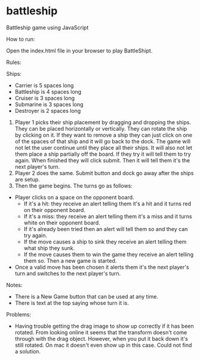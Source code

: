 # battleship
Battleship game using JavaScript

How to run:

Open the index.html file in your browser to play BattleShipt.

Rules:

Ships:
  - Carrier is 5 spaces long
  - Battleship is 4 spaces long
  - Cruiser is 3 spaces long
  - Submarine is 3 spaces long
  - Destroyer is 2 spaces long

1. Player 1 picks their ship placement by dragging and dropping the ships. They can be placed horizontally or vertically. They can rotate the ship by clicking on it. If they want to remove a ship they can just click on one of the spaces of that ship and it will go back to the dock. The game will not let the user continue until they place all their ships. It will also not let them place a ship partially off the board. If they try it will tell them to try again. When finished they will click submit. Then it will tell them it's the next player's turn.
2. Player 2 does the same. Submit button and dock go away after the ships are setup. 
3. Then the game begins. The turns go as follows:
  - Player clicks on a space on the opponent board.
    - If it's a hit: they receive an alert telling them it's a hit and it turns red on their opponent board.
    - If it's a miss: they receive an alert telling them it's a miss and it turns white on their opponent board.
    - If it's already been tried then an alert will tell them so and they can try again.
    - If the move causes a ship to sink they receive an alert telling them what ship they sunk. 
    - If the move causes them to win the game they receive an alert telling them so. Then a new game is started.
  - Once a valid move has been chosen it alerts them it's the next player's turn and switches to the next player's turn.

Notes:

- There is a New Game button that can be used at any time. 
- There is text at the top saying whose turn it is.

Problems:

- Having trouble getting the drag image to show up correctly if it has been rotated. From looking online it seems that the transform doesn't come through with the drag object. However, when you put it back down it's still rotated. On mac it doesn't even show up in this case. Could not find a solution.




